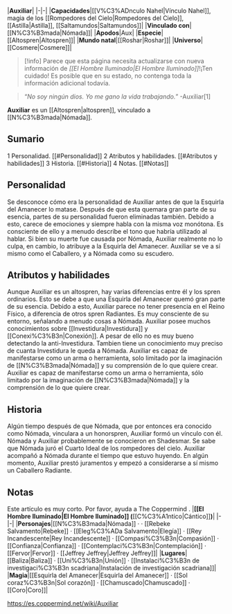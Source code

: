 

|**Auxiliar**|
|-|-|
|**Capacidades**|[[V%C3%ADnculo Nahel\|Vínculo Nahel]], magia de los [[Rompedores del Cielo\|Rompedores del Cielo]], [[Astilla\|Astilla]], [[Saltamundos\|Saltamundos]]|
|**Vinculado con**|[[N%C3%B3mada\|Nómada]]|
|**Apodos**|Aux|
|**Especie**|[[Altospren\|Altospren]]|
|**Mundo natal**|[[Roshar\|Roshar]]|
|**Universo**|[[Cosmere\|Cosmere]]|

> [!info] Parece que esta página necesita actualizarse con nueva información de *[[El Hombre Iluminado\|El Hombre Iluminado]]*!¡Ten cuidado! Es posible que en su estado, no contenga toda la información adicional todavía.

>“*No soy ningún dios. Yo me gano la vida trabajando.*”
\-Auxiliar[1]


**Auxiliar** es un [[Altospren\|altospren]], vinculado a [[N%C3%B3mada\|Nómada]].

## Sumario

1 Personalidad. [[#Personalidad]] 
2 Atributos y habilidades. [[#Atributos y habilidades]] 
3 Historia. [[#Historia]] 
4 Notas. [[#Notas]] 


## Personalidad
Se desconoce cómo era la personalidad de Auxiliar antes de que la Esquirla del Amanecer lo matase. Después de que esta quemara gran parte de su esencia, partes de su personalidad fueron eliminadas también. Debido a esto, carece de emociones y siempre habla con la misma voz monótona. Es consciente de ello y a menudo describe el tono que habría utilizado al hablar.
Si bien su muerte fue causada por Nómada, Auxiliar realmente no lo culpa, en cambio, lo atribuye a la Esquirla del Amanecer. Auxiliar se ve a sí mismo como el Caballero, y a Nómada como su escudero.

## Atributos y habilidades
Aunque Auxiliar es un altospren, hay varias diferencias entre él y los spren ordinarios. Esto se debe a que una Esquirla del Amanecer quemó gran parte de su esencia.
Debido a esto, Auxiliar parece no tener presencia en el Reino Físico, a diferencia de otros spren Radiantes. Es muy consciente de su entorno, señalando a menudo cosas a Nómada.
Auxiliar posee muchos conocimientos sobre [[Investidura\|Investidura]] y [[Conexi%C3%B3n\|Conexión]]. A pesar de ello no es muy bueno detectando la anti-Investidura. Tambien tiene un conocimiento muy preciso de cuanta Investidura le queda a Nómada.
Auxiliar es capaz de manifestarse como un arma o herramienta, solo limitado por la imaginación de [[N%C3%B3mada\|Nómada]] y su comprensión de lo que quiere crear.
Auxiliar es capaz de manifestarse como un arma o herramienta, sólo limitado por la imaginación de [[N%C3%B3mada\|Nómada]] y la comprensión de lo que quiere crear.

## Historia
Algún tiempo después de que Nómada, que por entonces era conocido como Nómada, vinculara a un honorspren, Auxiliar formó un vínculo con él. Nómada y Auxiliar probablemente se conocieron en Shadesmar. Se sabe que Nómada juró el Cuarto Ideal de los rompedores del cielo.
Auxiliar acompañó a Nómada durante el tiempo que estuvo huyendo.
En algún momento, Auxiliar prestó juramentos y empezó a considerarse a sí mismo un Caballero Radiante.

## Notas

Este artículo es muy corto. Por favor, ayuda a The Coppermind .
|**[[El Hombre Iluminado\|El Hombre Iluminado]] (**[[C%C3%A1ntico\|Cántico]]**)**|
|-|-|
|**Personajes**|[[N%C3%B3mada\|Nómada]] ·  · [[Rebeke Salvamento\|Rebeke]] · [[Eleg%C3%ADa Salvamento\|Elegía]] · [[Rey Incandescente\|Rey Incandescente]] · [[Compasi%C3%B3n\|Compasión]] · [[Confianza\|Confianza]] · [[Contemplaci%C3%B3n\|Contemplación]] · [[Fervor\|Fervor]] · [[Jeffrey Jeffrey\|Jeffrey Jeffrey]]|
|**Lugares**|[[Baliza\|Baliza]] · [[Uni%C3%B3n\|Unión]] · [[Instalaci%C3%B3n de investigaci%C3%B3n scadriana\|Instalación de investigación scadriana]]|
|**Magia**|[[Esquirla del Amanecer\|Esquirla del Amanecer]] · [[Sol coraz%C3%B3n\|Sol corazón]] · [[Chamuscado\|Chamuscado]] · [[Coro\|Coro]]|



https://es.coppermind.net/wiki/Auxiliar